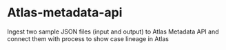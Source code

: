 # Atlas-metadata-api
Ingest two sample JSON files (input and output) to Atlas Metadata API and connect them with process to show case lineage in Atlas 
